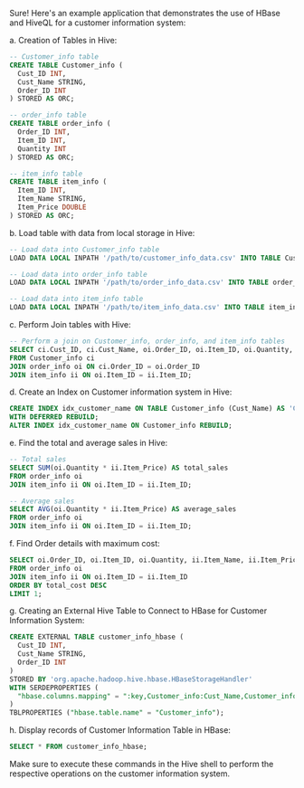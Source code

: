 Sure! Here's an example application that demonstrates the use of HBase and HiveQL for a customer information system:

a. Creation of Tables in Hive:
```sql
-- Customer_info table
CREATE TABLE Customer_info (
  Cust_ID INT,
  Cust_Name STRING,
  Order_ID INT
) STORED AS ORC;

-- order_info table
CREATE TABLE order_info (
  Order_ID INT,
  Item_ID INT,
  Quantity INT
) STORED AS ORC;

-- item_info table
CREATE TABLE item_info (
  Item_ID INT,
  Item_Name STRING,
  Item_Price DOUBLE
) STORED AS ORC;
```

b. Load table with data from local storage in Hive:
```sql
-- Load data into Customer_info table
LOAD DATA LOCAL INPATH '/path/to/customer_info_data.csv' INTO TABLE Customer_info;

-- Load data into order_info table
LOAD DATA LOCAL INPATH '/path/to/order_info_data.csv' INTO TABLE order_info;

-- Load data into item_info table
LOAD DATA LOCAL INPATH '/path/to/item_info_data.csv' INTO TABLE item_info;
```

c. Perform Join tables with Hive:
```sql
-- Perform a join on Customer_info, order_info, and item_info tables
SELECT ci.Cust_ID, ci.Cust_Name, oi.Order_ID, oi.Item_ID, oi.Quantity, ii.Item_Name, ii.Item_Price
FROM Customer_info ci
JOIN order_info oi ON ci.Order_ID = oi.Order_ID
JOIN item_info ii ON oi.Item_ID = ii.Item_ID;
```

d. Create an Index on Customer information system in Hive:
```sql
CREATE INDEX idx_customer_name ON TABLE Customer_info (Cust_Name) AS 'COMPACT'
WITH DEFERRED REBUILD;
ALTER INDEX idx_customer_name ON Customer_info REBUILD;
```

e. Find the total and average sales in Hive:
```sql
-- Total sales
SELECT SUM(oi.Quantity * ii.Item_Price) AS total_sales
FROM order_info oi
JOIN item_info ii ON oi.Item_ID = ii.Item_ID;

-- Average sales
SELECT AVG(oi.Quantity * ii.Item_Price) AS average_sales
FROM order_info oi
JOIN item_info ii ON oi.Item_ID = ii.Item_ID;
```

f. Find Order details with maximum cost:
```sql
SELECT oi.Order_ID, oi.Item_ID, oi.Quantity, ii.Item_Name, ii.Item_Price, (oi.Quantity * ii.Item_Price) AS total_cost
FROM order_info oi
JOIN item_info ii ON oi.Item_ID = ii.Item_ID
ORDER BY total_cost DESC
LIMIT 1;
```

g. Creating an External Hive Table to Connect to HBase for Customer Information System:
```sql
CREATE EXTERNAL TABLE customer_info_hbase (
  Cust_ID INT,
  Cust_Name STRING,
  Order_ID INT
)
STORED BY 'org.apache.hadoop.hive.hbase.HBaseStorageHandler'
WITH SERDEPROPERTIES (
  "hbase.columns.mapping" = ":key,Customer_info:Cust_Name,Customer_info:Order_ID"
)
TBLPROPERTIES ("hbase.table.name" = "Customer_info");
```

h. Display records of Customer Information Table in HBase:
```sql
SELECT * FROM customer_info_hbase;
```

Make sure to execute these commands in the Hive shell to perform the respective operations on the customer information system.
